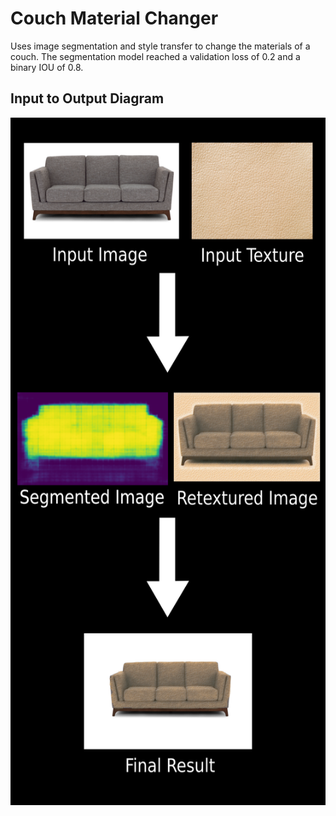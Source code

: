 # Couch Material Changer
Uses image segmentation and style transfer to change the materials of a couch. The segmentation model reached a validation loss of 0.2 and a binary IOU of 0.8.

## Input to Output Diagram
<img src="CouchMaterialChangerExample.png" width="600" height="1100" />
